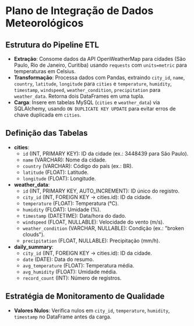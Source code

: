 # Plano de Integração de Dados Meteorológicos

## Estrutura do Pipeline ETL

- **Extração**: Consome dados da API OpenWeatherMap para cidades (São Paulo, Rio de Janeiro, Curitiba) usando `requests` com `units=metric` para temperaturas em Celsius.
- **Transformação**: Processa dados com Pandas, extraindo `city_id`, `name`, `country`, `latitude`, `longitude` para `cities` e `temperature`, `humidity`, `timestamp`, `windspeed`, `weather_condition`, `precipitation` para `weather_data`. Retorna dois DataFrames em uma tupla.
- **Carga**: Insere em tabelas MySQL (`cities` e `weather_data`) via SQLAlchemy, usando `ON DUPLICATE KEY UPDATE` para evitar erros de chave duplicada em `cities`.

## Definição das Tabelas

- **cities**:
  - `id` (INT, PRIMARY KEY): ID da cidade (ex.: 3448439 para São Paulo).
  - `name` (VARCHAR): Nome da cidade.
  - `country` (VARCHAR): Código do país (ex.: BR).
  - `latitude` (FLOAT): Latitude.
  - `longitude` (FLOAT): Longitude.
- **weather_data**:
  - `id` (INT, PRIMARY KEY, AUTO_INCREMENT): ID único do registro.
  - `city_id` (INT, FOREIGN KEY → cities.id): ID da cidade.
  - `temperature` (FLOAT): Temperatura (°C).
  - `humidity` (FLOAT): Umidade (%).
  - `timestamp` (DATETIME): Data/hora do dado.
  - `windspeed` (FLOAT, NULLABLE): Velocidade do vento (m/s).
  - `weather_condition` (VARCHAR, NULLABLE): Condição (ex.: "broken clouds").
  - `precipitation` (FLOAT, NULLABLE): Precipitação (mm/h).
- **daily_summary**:
  - `city_id` (INT, FOREIGN KEY → cities.id): ID da cidade.
  - `date` (DATE): Data do resumo.
  - `avg_temperature` (FLOAT): Temperatura média.
  - `avg_humidity` (FLOAT): Umidade média.
  - `record_count` (INT): Número de registros.

## Estratégia de Monitoramento de Qualidade

- **Valores Nulos**: Verifica nulos em `city_id`, `temperature`, `humidity`, `timestamp` no DataFrame antes da carga.